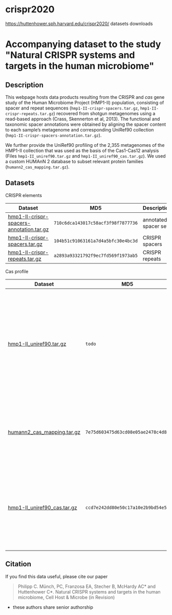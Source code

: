 # crispr2020
https://huttenhower.sph.harvard.edu/crispr2020/ datasets downloads


# Accompanying dataset to the study "Natural CRISPR systems and targets in the human microbiome" 
 
## Description
 
This webpage hosts data products resulting from the CRISPR and _cas_ gene study of the Human Microbiome Project (HMP1-II) population, consisting of spacer and repeat sequences (`hmp1-II-crispr-spacers.tar.gz`, `hmp1-II-crispr-repeats.tar.gz`) recovered from shotgun metagenomes using a read-based approach (Crass, Skennerton et al, 2013). The functional and taxonomic spacer annotations were obtained by aligning the spacer content to each sample’s metagenome and corresponding UniRef90 collection (`hmp1-II-crispr-spacers-annotation.tar.gz`).
 
We further provide the UniRef90 profiling of the 2,355 metagenomes of the HMP1-II collection that was used as the basis of the Cas1-Cas12 analysis (Files `hmp1-II_uniref90.tar.gz` and `hmp1-II_uniref90_cas.tar.gz`). We used a custom HUMAnN 2 database to subset relevant protein families (`humann2_cas_mapping.tar.gz`).
 
## Datasets
 
CRISPR elements
 
| Dataset  | MD5 |  Description |  
|---|---|---|
| [hmp1-II-crispr-spacers-annotation.tar.gz](http://huttenhower.sph.harvard.edu/CRISPR_2020/hmp1-II-crispr-spacers-annotation.tar.gz) | `710c6dca143017c58acf3f98f7877736` |  annotated spacer set |
| [hmp1-II-crispr-spacers.tar.gz](http://huttenhower.sph.harvard.edu/CRISPR_2020/hmp1-II-crispr-spacers.tar.gz) | `104b51c91063161a7d4a5bfc30e4bc3d` | CRISPR spacers |  
| [hmp1-II-crispr-repeats.tar.gz](http://huttenhower.sph.harvard.edu/CRISPR_2020/hmp1-II-crispr-repeats.tar.gz) |  `a2893a93321792f9ec7fd569f1973ab5` |  CRISPR repeats | 
 
Cas profile
 
| Dataset  | MD5 |  Description |  
|---|---|---|
| [hmp1-II_uniref90.tar.gz](http://huttenhower.sph.harvard.edu/CRISPR_2020/hmp1-II_uniref90.tar.gz) | `todo` | Global UniRef90 Profile generated with the HMP Unified Metabolic Analysis Network (HUMAnN2) and normalized for gene length and sequencing depth | 
| [humann2_cas_mapping.tar.gz](http://huttenhower.sph.harvard.edu/CRISPR_2020/humann2_cas_mapping.tar.gz) |  `7e75d603475d63cd08e05ae2478c4d8a` |  Cas table of UniRef90 families used to subset the global UniRef90 Profile for Cas analysis | 
| [hmp1-II_uniref90_cas.tar.gz](http://huttenhower.sph.harvard.edu/CRISPR_2020/hmp1-II_uniref90_cas.tar.gz) | `ccd7e242dd80e50c17a10e2b9bd54e5e` | Filtered UniRef90 abundance profile for relevant Cas1 - Cas12 gene families (normalized for gene length and sequencing depth) | 
 
## Citation
 
If you find this data useful, please cite our paper
 
> Philipp C. Münch, PC, Franzosa EA, Stecher B, McHardy AC* and Huttenhower C*. Natural CRISPR systems and targets in the human microbiome, Cell Host & Microbe (in Revision)
* these authors share senior authorship

